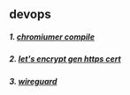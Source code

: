 ## devops

##### 1. [chromiumer compile](https://github.com/chromiumer/devops/blob/master/reference/chromiumer.md) 
##### 2. [let's encrypt gen https cert](https://github.com/chromiumer/devops/blob/master/reference/letsencrypt.md) 
##### 3. [wireguard](https://github.com/chromiumer/devops/blob/master/reference/wireguard.md)